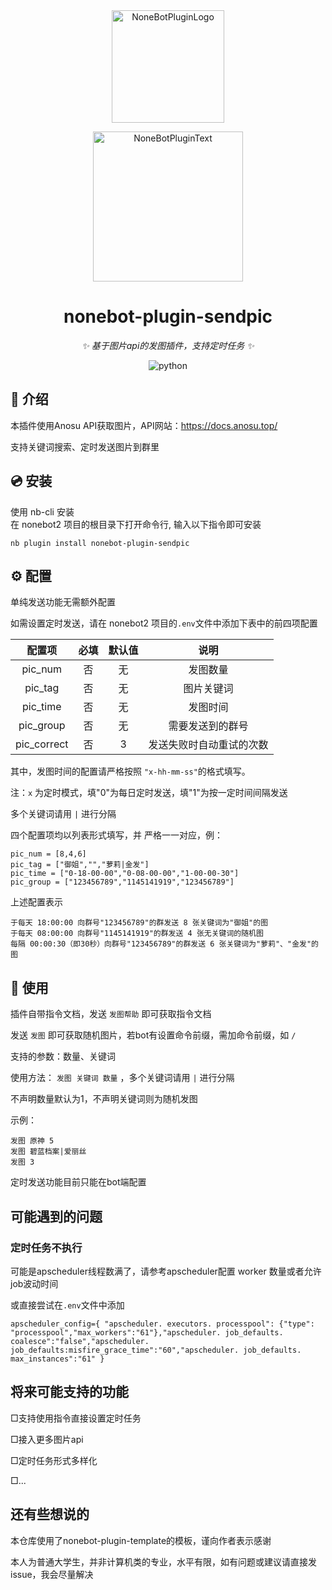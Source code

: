 <div align="center">
  <a href="https://v2.nonebot.dev/store"><img src="https://github.com/A-kirami/nonebot-plugin-template/blob/resources/nbp_logo.png" width="180" height="180" alt="NoneBotPluginLogo"></a>
  <br>
  <p><img src="https://github.com/A-kirami/nonebot-plugin-template/blob/resources/NoneBotPlugin.svg" width="240" alt="NoneBotPluginText"></p>
</div>

<div align="center">

# nonebot-plugin-sendpic

_✨ 基于图片api的发图插件，支持定时任务 ✨_



</a>
<img src="https://img.shields.io/badge/python-3.9+-blue.svg" alt="python">

</div>



## 📖 介绍

本插件使用Anosu API获取图片，API网站：https://docs.anosu.top/

支持关键词搜索、定时发送图片到群里

## 💿 安装


<summary>使用 nb-cli 安装</summary>
在 nonebot2 项目的根目录下打开命令行, 输入以下指令即可安装

    nb plugin install nonebot-plugin-sendpic



## ⚙️ 配置
单纯发送功能无需额外配置

如需设置定时发送，请在 nonebot2 项目的`.env`文件中添加下表中的前四项配置

|   配置项   | 必填 | 默认值 |      说明       |
| :-------: | :--: | :----: | :-------------: |
|  pic_num  |  否  |   无   |     发图数量     |
|  pic_tag  |  否  |   无   |    图片关键词    |
| pic_time  |  否  |   无   |     发图时间     |
| pic_group |  否  |   无   | 需要发送到的群号 |
| pic_correct |  否  |   3   | 发送失败时自动重试的次数 |

其中，发图时间的配置请严格按照 `"x-hh-mm-ss"`的格式填写。

注：`x` 为定时模式，填"0"为每日定时发送，填"1"为按一定时间间隔发送

多个关键词请用 `|` 进行分隔

四个配置项均以列表形式填写，并 严格一一对应，例：
```
pic_num = [8,4,6]
pic_tag = ["御姐","","萝莉|金发"]
pic_time = ["0-18-00-00","0-08-00-00","1-00-00-30"]
pic_group = ["123456789","1145141919","123456789"]
```
上述配置表示
```
于每天 18:00:00 向群号"123456789"的群发送 8 张关键词为"御姐"的图
于每天 08:00:00 向群号"1145141919"的群发送 4 张无关键词的随机图
每隔 00:00:30（即30秒）向群号"123456789"的群发送 6 张关键词为"萝莉"、"金发"的图
```
## 🎉 使用
插件自带指令文档，发送 `发图帮助` 即可获取指令文档

发送 `发图` 即可获取随机图片，若bot有设置命令前缀，需加命令前缀，如 `/`

支持的参数：数量、关键词

使用方法： `发图 关键词 数量` ，多个关键词请用 `|` 进行分隔

不声明数量默认为1，不声明关键词则为随机发图

示例：
```
发图 原神 5
发图 碧蓝档案|爱丽丝 
发图 3
```
定时发送功能目前只能在bot端配置

## 可能遇到的问题
### 定时任务不执行
可能是apscheduler线程数满了，请参考apscheduler配置 worker 数量或者允许job波动时间

或直接尝试在`.env`文件中添加
```
apscheduler_config={ "apscheduler. executors. processpool": {"type": "processpool","max_workers":"61"},"apscheduler. job_defaults. coalesce":"false","apscheduler. job_defaults:misfire_grace_time":"60","apscheduler. job_defaults. max_instances":"61" }
```

## 将来可能支持的功能
□支持使用指令直接设置定时任务

□接入更多图片api

□定时任务形式多样化

□...

## 还有些想说的
本仓库使用了nonebot-plugin-template的模板，谨向作者表示感谢

本人为普通大学生，并非计算机类的专业，水平有限，如有问题或建议请直接发issue，我会尽量解决
